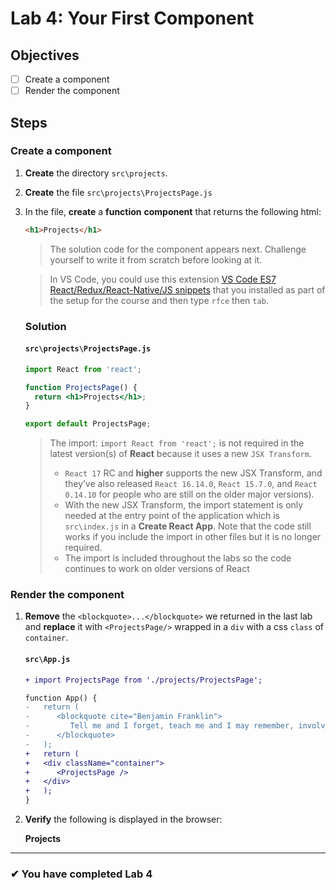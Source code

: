 # Lab 4: Your First Component

## Objectives

- [ ] Create a component
- [ ] Render the component

## Steps

### Create a component

1. **Create** the directory `src\projects`.
2. **Create** the file `src\projects\ProjectsPage.js`
3. In the file, **create** a **function** **component** that returns the following html:

   ```html
   <h1>Projects</h1>
   ```

   > The solution code for the component appears next. Challenge yourself to write it from scratch before looking at it.

   > In VS Code, you could use this extension [VS Code ES7 React/Redux/React-Native/JS snippets](https://marketplace.visualstudio.com/items?itemName=dsznajder.es7-react-js-snippets) that you installed as part of the setup for the course and then type `rfce` then `tab`.

   ### Solution

   #### `src\projects\ProjectsPage.js`

   ```jsx
   import React from 'react';

   function ProjectsPage() {
     return <h1>Projects</h1>;
   }

   export default ProjectsPage;
   ```

   > The import: `import React from 'react';` is not required in the latest version(s) of **React** because it uses a new `JSX Transform`.
   >
   > - `React 17` RC and **higher** supports the new JSX Transform, and they’ve also released `React 16.14.0`, `React 15.7.0`, and `React 0.14.10` for people who are still on the older major versions).
   > - With the new JSX Transform, the import statement is only needed at the entry point of the application which is `src\index.js` in a **Create React App**. Note that the code still works if you include the import in other files but it is no longer required.
   > - The import is included throughout the labs so the code continues to work on older versions of React

### Render the component

1. **Remove** the `<blockquote>...</blockquote>` we returned in the last lab and **replace** it with `<ProjectsPage/>` wrapped in a `div` with a css `class` of `container`.

   #### `src\App.js`

   ```diff
   + import ProjectsPage from './projects/ProjectsPage';

   function App() {
   -   return (
   -      <blockquote cite="Benjamin Franklin">
   -         Tell me and I forget, teach me and I may remember, involve me and I learn.
   -      </blockquote>
   -   );
   +   return (
   +   <div className="container">
   +      <ProjectsPage />
   +   </div>
   +   );
   }
   ```

2. **Verify** the following is displayed in the browser:

   **Projects**

---

### &#10004; You have completed Lab 4
